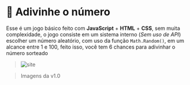 ﻿# 🔮 Adivinhe o número

Esse é um jogo básico feito com **JavaScript** + **HTML** + **CSS**, sem muita complexidade, o jogo consiste em um sistema interno (_Sem uso de API_) escolher um número aleatório, com uso da função `Math.Random()`, em um alcance entre 1 e 100, feito isso, você tem 6 chances para adivinhar o número sorteado<br>
> ![site](https://media.discordapp.net/attachments/782941447476215839/876535445876535366/unknown.png?width=536&height=317)

> Imagens da v1.0
